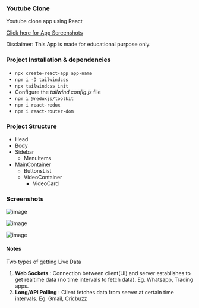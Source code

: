 ### Youtube Clone

Youtube clone app using React

[Click here for App Screenshots](https://github.com/faraaz-e/youtube-clone/#screenshots)

Disclaimer: This App is made for educational purpose only.

### Project Installation & dependencies

- `npx create-react-app app-name`
- `npm i -D tailwindcss`
- `npx tailwindcss init`
- Configure the _tailwind.config.js_ file
- `npm i @reduxjs/toolkit`
- `npm i react-redux`
- `npm i react-router-dom`

### Project Structure

- Head
- Body
- Sidebar
    - MenuItems
- MainContainer
    - ButtonsList
    - VideoContainer
        - VideoCard

### Screenshots

![image](https://github.com/faraaz-e/youtube-clone/assets/61732459/eeeeb1ee-667c-400f-ae23-fa0a6cc6093b)

![image](https://github.com/faraaz-e/youtube-clone/assets/61732459/9d58b541-c05a-404b-9752-4c373d3e546d)

![image](https://github.com/faraaz-e/youtube-clone/assets/61732459/d6855bd1-04e0-4ba4-acef-73a578f41ad4)

#### Notes

Two types of getting Live Data

1. **Web Sockets** : Connection between client(UI) and server establishes to get realtime data (no time intervals to fetch data). Eg. Whatsapp, Trading apps.
2. **Long/API Polling** : Client fetches data from server at certain time intervals. Eg. Gmail, Cricbuzz

